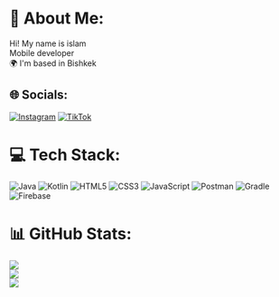# 💫 About Me:
Hi! My name is islam<br>Mobile developer<br>🌍 I'm based in Bishkek<br>

## 🌐 Socials:
[![Instagram](https://img.shields.io/badge/Instagram-%23E4405F.svg?logo=Instagram&logoColor=white)](https://instagram.com/the.islam69) [![TikTok](https://img.shields.io/badge/TikTok-%23000000.svg?logo=TikTok&logoColor=white)](https://tiktok.com/@069london069)

# 💻 Tech Stack:
![Java](https://img.shields.io/badge/java-%23ED8B00.svg?style=for-the-badge&logo=java&logoColor=white) ![Kotlin](https://img.shields.io/badge/kotlin-%230095D5.svg?style=for-the-badge&logo=kotlin&logoColor=white) ![HTML5](https://img.shields.io/badge/html5-%23E34F26.svg?style=for-the-badge&logo=html5&logoColor=white) ![CSS3](https://img.shields.io/badge/css3-%231572B6.svg?style=for-the-badge&logo=css3&logoColor=white) ![JavaScript](https://img.shields.io/badge/javascript-%23323330.svg?style=for-the-badge&logo=javascript&logoColor=%23F7DF1E) ![Postman](https://img.shields.io/badge/Postman-FF6C37?style=for-the-badge&logo=postman&logoColor=white) ![Gradle](https://img.shields.io/badge/Gradle-02303A.svg?style=for-the-badge&logo=Gradle&logoColor=white) ![Firebase](https://img.shields.io/badge/firebase-%23039BE5.svg?style=for-the-badge&logo=firebase)

# 📊 GitHub Stats:
![](https://github-readme-stats.vercel.app/api?username=London069&theme=dark&hide_border=false&include_all_commits=false&count_private=false)<br/>
![](https://github-readme-streak-stats.herokuapp.com/?user=London069&theme=dark&hide_border=false)<br/>
![](https://github-readme-stats.vercel.app/api/top-langs/?username=London069&theme=dark&hide_border=false&include_all_commits=false&count_private=false&layout=compact)
